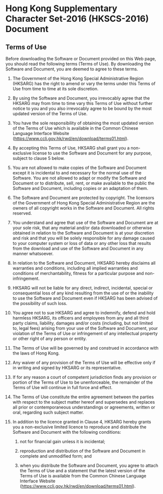 # Hong Kong Supplementary Character Set-2016 (HKSCS-2016) Document

## Terms of Use

Before downloading the Software or Document provided on this Web page, you
should read the following terms (Terms of Use). By downloading the Software and
Document, you are deemed to agree to these terms.

1)  The Government of the Hong Kong Special Administrative Region (HKSARG) has
    the right to amend or vary the terms under this Terms of Use from time to
    time at its sole discretion.

2)  By using the Software and Document, you irrevocably agree that the HKSARG
    may from time to time vary this Terms of Use without further notice to you
    and you also irrevocably agree to be bound by the most updated version of
    the Terms of Use.

3)  You have the sole responsibility of obtaining the most updated version of
    the Terms of Use which is available in the Common Chinese Language Interface
    Website (https://www.ccli.gov.hk/rwd/en/download/terms01.html).

4)  By accepting this Terms of Use, HKSARG shall grant you a non-exclusive
    license to use the Software and Document for any purpose, subject to clause
    5 below.

5)  You are not allowed to make copies of the Software and Document except it is
    incidental to and necessary for the normal use of the Software. You are not
    allowed to adapt or modify the Software and Document or to distribute, sell,
    rent, or make available to the public the Software and Document, including
    copies or an adaptation of them.

6)  The Software and Document are protected by copyright. The licensors of the
    Government of Hong Kong Special Administrative Region are the owners of all
    copyright works in the Software and Document. All rights reserved.

7)  You understand and agree that use of the Software and Document are at your
    sole risk, that any material and/or data downloaded or otherwise obtained in
    relation to the Software and Document is at your discretion and risk and
    that you will be solely responsible for any damage caused to your computer
    system or loss of data or any other loss that results from the download and
    use of the Software and Document in any manner whatsoever.

8)  In relation to the Software and Document, HKSARG hereby disclaims all
    warranties and conditions, including all implied warranties and conditions
    of merchantability, fitness for a particular purpose and non-infringement.

9)  HKSARG will not be liable for any direct, indirect, incidental, special or
    consequential loss of any kind resulting from the use of or the inability to
    use the Software and Document even if HKSARG has been advised of the
    possibility of such loss.

10) You agree not to sue HKSARG and agree to indemnify, defend and hold harmless
    HKSARG, its officers and employees from any and all third party claims,
    liability, damages and/or costs (including, but not limited to, legal fees)
    arising from your use of the Software and Document, your violation of the
    Terms of Use or infringement of any intellectual property or other right of
    any person or entity.

11) The Terms of Use will be governed by and construed in accordance with the
    laws of Hong Kong.

12) Any waiver of any provision of the Terms of Use will be effective only if in
    writing and signed by HKSARG or its representative.

13) If for any reason a court of competent jurisdiction finds any provision or
    portion of the Terms of Use to be unenforceable, the remainder of the Terms
    of Use will continue in full force and effect.

14) The Terms of Use constitute the entire agreement between the parties with
    respect to the subject matter hereof and supersedes and replaces all prior
    or contemporaneous understandings or agreements, written or oral, regarding
    such subject matter.

15) In addition to the licence granted in Clause 4, HKSARG hereby grants you a
    non-exclusive limited licence to reproduce and distribute the Software and
    Document with the following conditions:

    1) not for financial gain unless it is incidental;

    2) reproduction and distribution of the Software and Document in complete
       and unmodified form; and

    3) when you distribute the Software and Document, you agree to attach the
       Terms of Use and a statement that the latest version of the Terms of Use
       is available from the Common Chinese Language Interface Website
       (https://www.ccli.gov.hk/rwd/en/download/terms01.html).

